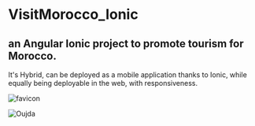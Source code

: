 # VisitMorocco_Ionic
## an Angular Ionic project to promote tourism for Morocco. 
It's Hybrid, can be deployed as a mobile application thanks to Ionic, while equally being deployable in the web, with responsiveness.

![favicon](https://github.com/Walid-AMARA/VisitMorocco_Ionic/assets/59109675/8f103451-4338-4f7d-bc66-a37edc8c8a68)

![Oujda](https://github.com/Walid-AMARA/VisitMorocco_Ionic/assets/59109675/719a626b-dd76-4077-b0ee-ff1e7404853f)


